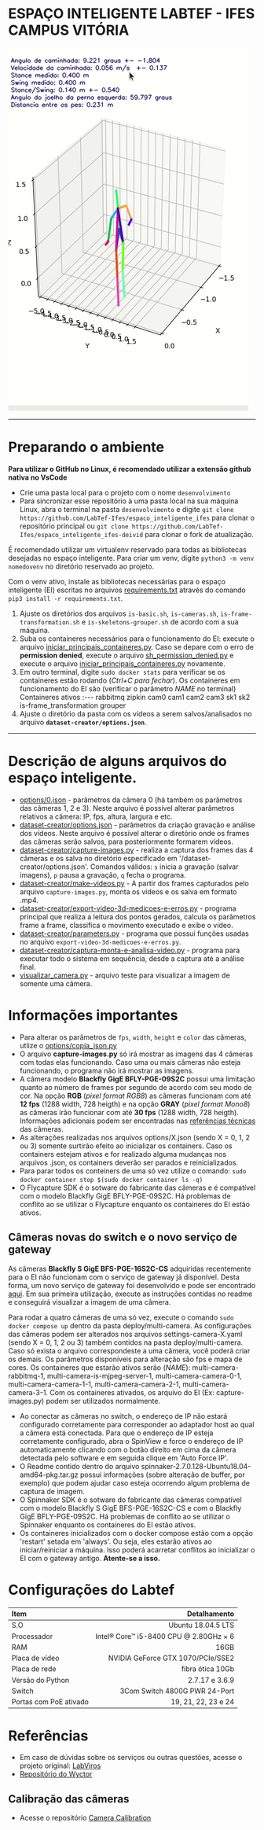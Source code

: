 # ESPAÇO INTELIGENTE LABTEF - IFES CAMPUS VITÓRIA

![Reconstrução tridimensional](https://github.com/wyctorfogos/ESPACOINTELIGENTE-IFES/blob/main/caminhada.gif)

---
# Preparando o ambiente

**Para utilizar o GitHub no Linux, é recomendado utilizar a extensão github nativa no VsCode**

- Crie uma pasta local para o projeto com o nome `desenvolvimento`
- Para sincronizar esse repositório à uma pasta local na sua máquina Linux, abra o terminal na pasta `desenvolvimento` e digite `git clone https://github.com/LabTef-Ifes/espaco_inteligente_ifes` para clonar o repositório principal ou `git clone https://github.com/LabTef-Ifes/espaco_inteligente_ifes-deivid` para clonar o fork de atualização.

É recomendado utilizar um virtualenv reservado para todas as bibliotecas desejadas no espaço inteligente.
Para criar um venv, digite `python3 -m venv nomedovenv` no diretório reservado ao projeto.

Com o venv ativo, instale as bibliotecas necessárias para o espaço inteligente (EI) escritas no arquivos [requirements.txt](requirements.txt) através do comando `pip3 install -r requirements.txt`.

1. Ajuste os diretórios dos arquivos `is-basic.sh`, `is-cameras.sh`, `is-frame-transformation.sh` e `is-skeletons-grouper.sh` de acordo com a sua máquina.
2. Suba os containeres necessários para o funcionamento do EI: execute o arquivo [iniciar_principais_containeres.py](iniciar_principais_containeres.py). Caso se depare com o erro de **permission denied**, execute o arquivo [sh_permission_denied.py](sh_permission_denied.py) e execute o arquivo [iniciar_principais_containeres.py](iniciar_principais_containeres.py) novamente.
3. Em outro terminal, digite `sudo docker stats` para verificar se os containeres estão rodando (*Ctrl+C para fechar*). Os containeres em funcionamento do EI são (verificar o parâmetro _NAME_ no terminal)
    Containeres ativos
    :---
    rabbitmq
    zipkin
    cam0
    cam1
    cam2
    cam3
    sk1
    sk2
    is-frame_transformation
    grouper
1. Ajuste o diretório da pasta com os vídeos a serem salvos/analisados no arquivo **`dataset-creator/options.json`**.
---
# Descrição de alguns arquivos do espaço inteligente.

- [options/0.json](options/0.json) - parâmetros da câmera 0 (há também os parâmetros das câmeras 1, 2 e 3). Neste arquivo é possível alterar parâmetros relativos a câmera: IP, fps, altura, largura e etc.
- [dataset-creator/options.json](dataset-creator/options.json) - parâmetros da criação gravação e análise dos vídeos. Neste arquivo é possível alterar o diretório onde os frames das câmeras serão salvos, para posteriormente formarem vídeos. 
- [dataset-creator/capture-images.py](dataset-creator/capture-images.py) - realiza a captura dos frames das 4 câmeras e os salva no diretório especificado em '/dataset-creator/options.json'. Comandos válidos: `s` inicia a gravação (salvar imagens), `p` pausa a gravação, `q` fecha o programa.
- [dataset-creator/make-videos.py](/dataset-creator/make-videos.py) - A partir dos frames capturados pelo arquivo `capture-images.py`, monta os vídeos e os salva em formato .mp4.
- [dataset-creator/export-video-3d-medicoes-e-erros.py](dataset-creator/export-video-3d-medicoes-e-erros.py) - programa principal que realiza a leitura dos pontos gerados, calcula os parâmetros frame a frame, classifica o movimento executado e exibe o vídeo.
- [dataset-creator/parameters.py](dataset-creator/parameters.py) - programa que possui funções usadas no arquivo `export-video-3d-medicoes-e-erros.py`.
- [dataset-creator/captura-monta-e-analisa-video.py](dataset-creator/captura-monta-e-analisa-video.py) - programa para executar todo o sistema em sequência, desde a captura até a análise final.
- [visualizar_camera.py](visualizar_camera.py) - arquivo teste para visualizar a imagem de somente uma câmera.

# Informações importantes

- Para alterar os parâmetros de `fps`, `width`, `height` e `color` das câmeras, utlize o [options/copia_json.py](options/copia_json.py)
- O arquivo **capture-images.py** só irá mostrar as imagens das 4 câmeras com todas elas funcionando. Caso uma ou mais câmeras não esteja funcionando, o programa não irá mostrar as imagens.
- A câmera modelo **Blackfly GigE BFLY-PGE-09S2C** possui uma limitação quanto ao número de frames por segundo de acordo com seu modo de cor. Na opção **RGB** (*pixel format RGB8*) as câmeras funcionam com até **12 fps** (1288 width, 728 heigth) e na opção **GRAY** (*pixel format Mono8*) as câmeras irão funcionar com até **30 fps** (1288 width, 728 heigth). Informações adicionais podem ser encontradas nas [referências técnicas](./referencias-tecnicas/) das câmeras.
- As alterações realizadas nos arquivos options/X.json (sendo X = 0, 1, 2 ou 3) somente surtirão efeito ao inicializar os containers. Caso os containers estejam ativos e for realizado alguma mudanças nos arquivos .json, os containers deverão ser parados e reinicializados.
- Para parar todos os conteiners de uma só vez utilize o comando: `sudo docker container stop $(sudo docker container ls -q)`
- O Flycapture SDK é o sotware do fabricante das câmeras e é compatível com o modelo Blackfly GigE BFLY-PGE-09S2C. Há problemas de conflito ao se utilizar o Flycapture enquanto os containeres do EI estão ativos.

## Câmeras novas do switch e o novo serviço de gateway

As câmeras **Blackfly S GigE BFS-PGE-16S2C-CS** adquiridas recentemente para o EI não funcionam com o serviço de gateway já disponível. Desta forma, um novo serviço de gateway foi desenvolvido e pode ser encontrado [aqui](https://github.com/LabTef-Ifes/is-cameras-py). Em sua primeira utilização, execute as instruções contidas no readme e conseguirá visualizar a imagem de uma câmera. 

Para rodar a quatro câmeras de uma só vez, execute o comando `sudo docker compose up` dentro da pasta deploy/multi-camera. As configurações das câmeras podem ser alterados nos arquivos settings-camera-X.yaml (sendo X = 0, 1, 2 ou 3) também contidos na pasta deploy/multi-camera. Caso só exista o arquivo correspondeste a uma câmera, você poderá criar os demais. Os parâmetros disponíveis para alteração são fps e mapa de cores. Os containeres que estarão ativos serão (_NAME_): multi-camera-rabbitmq-1, multi-camera-is-mjpeg-server-1, multi-camera-camera-0-1, multi-camera-camera-1-1, multi-camera-camera-2-1, multi-camera-camera-3-1. Com os containeres ativados, os arquivo do EI (Ex: capture-images.py) podem ser utilizados normalmente.

- Ao conectar as câmeras no switch, o endereço de IP não estará configurado corretamente para corresponder ao adaptador host ao qual a câmera está conectada. Para que o endereço de IP esteja corretamente configurado, abra o SpinView e force o endereço de IP automaticamente clicando com o botão direito em cima da câmera detectada pelo software e em seguida clique em 'Auto Force IP'.
- O Readme contido dentro do arquivo spinnaker-2.7.0.128-Ubuntu18.04-amd64-pkg.tar.gz possui informações (sobre alteração de buffer, por exemplo) que podem ajudar caso esteja ocorrendo algum problema de captura de imagem.
- O Spinnaker SDK é o sotware do fabricante das câmeras compatível com o modelo Blackfly S GigE BFS-PGE-16S2C-CS e com o Blackfly GigE BFLY-PGE-09S2C. Há problemas de conflito ao se utilizar o Spinnaker enquanto os containeres do EI estão ativos.
- Os containeres inicializados com o docker compose estão com a opção 'restart' setada em 'always'. Ou seja, eles estarão ativos ao iniciar/reiniciar a máquina. Isso poderá acarretar conflitos ao inicializar o EI com o gateway antigo. **Atente-se a isso.**

# Configurações do Labtef

Item | Detalhamento
:--- | ---:
S.O | Ubuntu 18.04.5 LTS 
Processador | Intel® Core™ i5-8400 CPU @ 2.80GHz × 6
RAM | 16GB
Placa de vídeo | NVIDIA GeForce GTX 1070/PCIe/SSE2
Placa de rede | fibra ótica 10Gb
Versão do Python | 2.7.17 e 3.6.9
Switch | 3Com Switch 4800G PWR 24-Port
Portas com PoE ativado | 19, 21, 22, 23 e 24
# Referências

- Em caso de dúvidas sobre os serviços ou outras questões, acesse o projeto original: [LabViros](https://github.com/labviros)
- [Repositório do Wyctor](https://github.com/wyctorfogos/ESPACOINTELIGENTE-IFES)
## Calibração das câmeras

- Acesse o repositório [Camera Calibration](https://github.com/LabTef-Ifes/camera-calibration)



